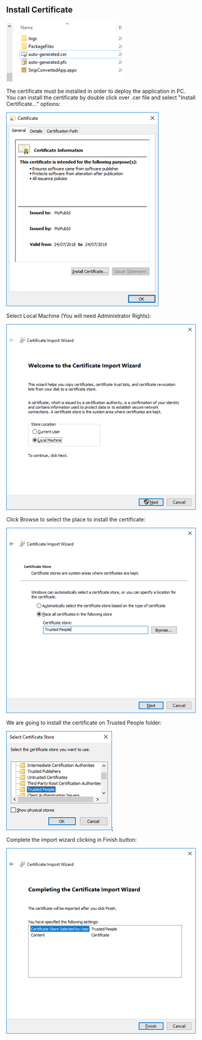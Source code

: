 ## Install Certificate

![image.png](Windows_Zip_Content.png)

The certificate must be installed in order to deploy the application in PC.
You can install the certificate by double click over .cer file and select "Install Certificate..." options:


![image.png](Windows_Certificate_Properties.png)

Select Local Machine (You will need Administrator Rights):

![image.png](Windows_Import_Certificate.png)

Click Browse to select the place to install the certificate:

![image.png](Windows_Import_Certificate_1.png) 

We are going to install the certificate on Trusted People folder:

![image.png](Windows_Import_Certificate_Trusted_People.png);

Complete the import wizard clicking in Finish button:

![image.png](Windows_Import_Certificate_Completed.png)
